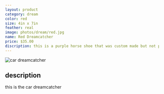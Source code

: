 ```yaml
---
layout: product
category: dream
color: red
size: 4in x 7in
feather: real
image: photos/dream/red.jpg
name: Red Dreamcatcher
price: $35.00
discription: this is a purple horse shoe that was custom made but not picked up 
---
```


![ car dreamcatcher ]({{site.baseurl}}/images/photos/dream/red.jpg)

## description

this is the car dreamcatcher
